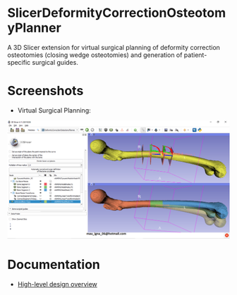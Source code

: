 # SlicerDeformityCorrectionOsteotomyPlanner
A 3D Slicer extension for virtual surgical planning of deformity correction osteotomies (closing wedge osteotomies) and generation of patient-specific surgical guides.

# Screenshots

- Virtual Surgical Planning:

![](DeformityCorrectionOsteotomyPlanner/Resources/Screenshots/screenshotPlanning.png)

# Documentation

- [High-level design overview](https://github.com/mauigna06/SlicerDeformityCorrectionOsteotomyPlanner/raw/main/Docs/Design.pptx)